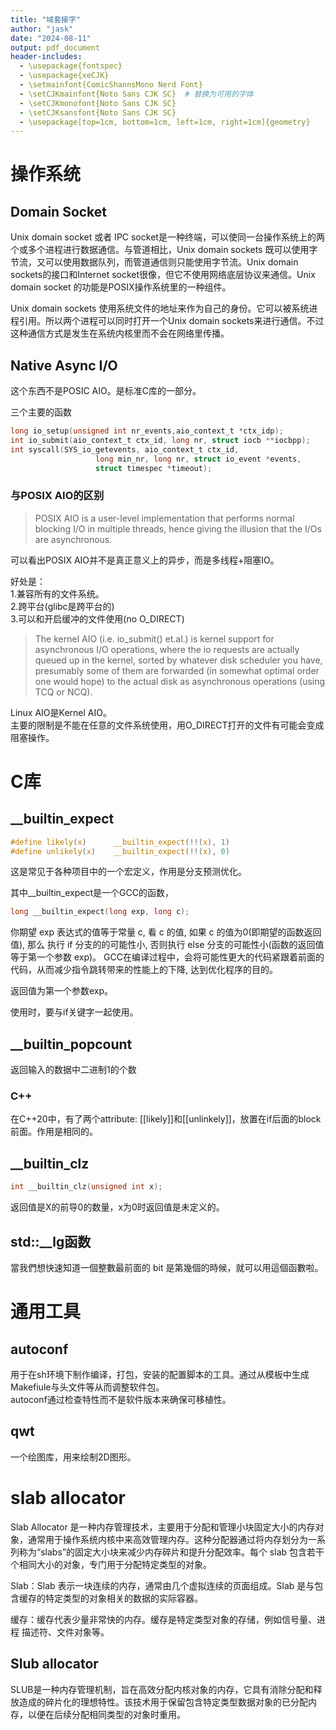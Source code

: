 ```yaml
---
title: "域套接字"
author: "jask"
date: "2024-08-11"
output: pdf_document
header-includes:
  - \usepackage{fontspec}
  - \usepackage{xeCJK}
  - \setmainfont{ComicShannsMono Nerd Font} 
  - \setCJKmainfont{Noto Sans CJK SC}  # 替换为可用的字体
  - \setCJKmonofont{Noto Sans CJK SC}
  - \setCJKsansfont{Noto Sans CJK SC}
  - \usepackage[top=1cm, bottom=1cm, left=1cm, right=1cm]{geometry}
---
```

# 操作系统

## Domain Socket 
Unix domain socket 或者 IPC socket是一种终端，可以使同一台操作系统上的两个或多个进程进行数据通信。与管道相比，Unix domain sockets 既可以使用字节流，又可以使用数据队列，而管道通信则只能使用字节流。Unix domain sockets的接口和Internet socket很像，但它不使用网络底层协议来通信。Unix domain socket 的功能是POSIX操作系统里的一种组件。

Unix domain sockets 使用系统文件的地址来作为自己的身份。它可以被系统进程引用。所以两个进程可以同时打开一个Unix domain sockets来进行通信。不过这种通信方式是发生在系统内核里而不会在网络里传播。 

## Native Async I/O 
这个东西不是POSIC AIO。是标准C库的一部分。

三个主要的函数
```c 
long io_setup(unsigned int nr_events,aio_context_t *ctx_idp);
int io_submit(aio_context_t ctx_id, long nr, struct iocb **iocbpp);
int syscall(SYS_io_getevents, aio_context_t ctx_id,
                   long min_nr, long nr, struct io_event *events,
                   struct timespec *timeout);
```

### 与POSIX AIO的区别
> POSIX AIO is a user-level implementation that performs normal blocking I/O in multiple threads, hence giving the illusion that the I/Os are asynchronous.

可以看出POSIX AIO并不是真正意义上的异步，而是多线程+阻塞IO。

好处是：  
1.兼容所有的文件系统。  
2.跨平台(glibc是跨平台的)  
3.可以和开启缓冲的文件使用(no O_DIRECT)

> The kernel AIO (i.e. io_submit() et.al.) is kernel support for asynchronous I/O operations, where the io requests are actually queued up in the kernel, sorted by whatever disk scheduler you have, presumably some of them are forwarded (in somewhat optimal order one would hope) to the actual disk as asynchronous operations (using TCQ or NCQ).

Linux AIO是Kernel AIO。  
主要的限制是不能在任意的文件系统使用，用O_DIRECT打开的文件有可能会变成阻塞操作。


# C库

## __builtin_expect
```c 
#define likely(x)      __builtin_expect(!!(x), 1)
#define unlikely(x)    __builtin_expect(!!(x), 0)
```
这是常见于各种项目中的一个宏定义，作用是分支预测优化。

其中__builtin_expect是一个GCC的函数，
```c 
long __builtin_expect(long exp, long c);
```
你期望 exp 表达式的值等于常量 c, 看 c 的值, 如果 c 的值为0(即期望的函数返回值), 那么 执行 if 分支的的可能性小, 否则执行 else 分支的可能性小(函数的返回值等于第一个参数 exp)。
GCC在编译过程中，会将可能性更大的代码紧跟着前面的代码，从而减少指令跳转带来的性能上的下降, 达到优化程序的目的。

返回值为第一个参数exp。

使用时，要与if关键字一起使用。

## __builtin_popcount

返回输入的数据中二进制1的个数

### C++
在C++20中，有了两个attribute: [[likely]]和[[unlinkely]]，放置在if后面的block前面。作用是相同的。


## __builtin_clz
```c 
int __builtin_clz(unsigned int x);
```
返回值是X的前导0的数量，x为0时返回值是未定义的。

## std::__lg函数

當我們想快速知道一個整數最前面的 bit 是第幾個的時候，就可以用這個函數啦。

# 通用工具

## autoconf
用于在sh环境下制作编译，打包，安装的配置脚本的工具。通过从模板中生成Makefiule与头文件等从而调整软件包。  
autoconf通过检查特性而不是软件版本来确保可移植性。

## qwt
一个绘图库，用来绘制2D图形。

# slab allocator

Slab Allocator 是一种内存管理技术，主要用于分配和管理小块固定大小的内存对象，通常用于操作系统内核中来高效管理内存。这种分配器通过将内存划分为一系列称为“slabs”的固定大小块来减少内存碎片和提升分配效率。每个 slab 包含若干个相同大小的对象，专门用于分配特定类型的对象。

Slab：Slab 表示一块连续的内存，通常由几个虚拟连续的页面组成。Slab 是与包含缓存的特定类型的对象相关的数据的实际容器。

缓存：缓存代表少量非常快的内存。缓存是特定类型对象的存储，例如信号量、进程 描述符、文件对象等。

## Slub allocator

SLUB是一种内存管理机制，旨在高效分配内核对象的内存，它具有消除分配和释放造成的碎片化的理想特性。该技术用于保留包含特定类型数据对象的已分配内存，以便在后续分配相同类型的对象时重用。


